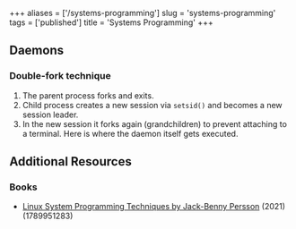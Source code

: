 +++
aliases = ['/systems-programming']
slug = 'systems-programming'
tags = ['published']
title = 'Systems Programming'
+++

## Daemons

### Double-fork technique

1. The parent process forks and exits.
1. Child process creates a new session via `setsid()` and becomes a new session leader.
1. In the new session it forks again (grandchildren) to prevent attaching to a terminal. Here is where the daemon itself gets executed.

## Additional Resources

### Books

* [Linux System Programming Techniques by Jack-Benny Persson](https://www.amazon.com/Linux-System-Programming-Techniques-proficient/dp/1789951283) (2021) (1789951283)
